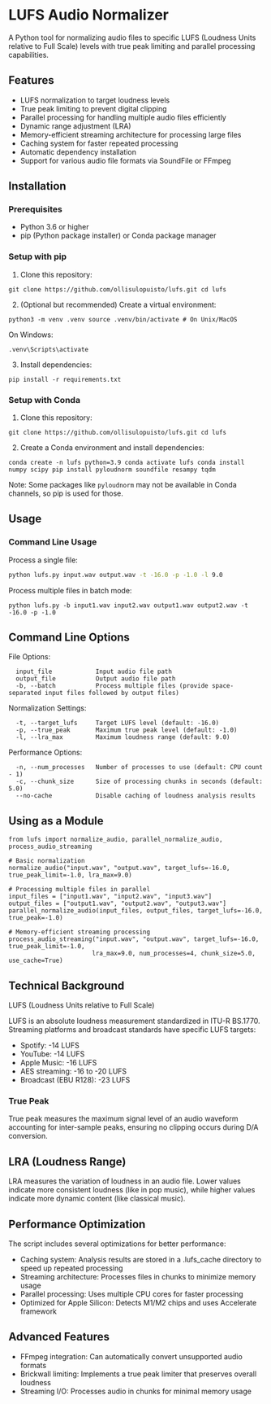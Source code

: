 # LUFS Audio Normalizer

A Python tool for normalizing audio files to specific LUFS (Loudness Units relative to Full Scale) levels with true peak limiting and parallel processing capabilities.

## Features

- LUFS normalization to target loudness levels
- True peak limiting to prevent digital clipping
- Parallel processing for handling multiple audio files efficiently
- Dynamic range adjustment (LRA)
- Memory-efficient streaming architecture for processing large files
- Caching system for faster repeated processing
- Automatic dependency installation
- Support for various audio file formats via SoundFile or FFmpeg

## Installation

### Prerequisites
- Python 3.6 or higher
- pip (Python package installer) or Conda package manager

### Setup with pip

1. Clone this repository:

```
git clone https://github.com/ollisulopuisto/lufs.git cd lufs
```

2. (Optional but recommended) Create a virtual environment:

```
python3 -m venv .venv source .venv/bin/activate # On Unix/MacOS
```

On Windows: 
```
.venv\Scripts\activate
```

3. Install dependencies:

```
pip install -r requirements.txt
```

### Setup with Conda

1. Clone this repository:

```
git clone https://github.com/ollisulopuisto/lufs.git cd lufs
```

2. Create a Conda environment and install dependencies:

```
conda create -n lufs python=3.9 conda activate lufs conda install numpy scipy pip install pyloudnorm soundfile resampy tqdm
```

Note: Some packages like `pyloudnorm` may not be available in Conda channels, so pip is used for those.

## Usage

### Command Line Usage

Process a single file:

```bash
python lufs.py input.wav output.wav -t -16.0 -p -1.0 -l 9.0
```

Process multiple files in batch mode:

```
python lufs.py -b input1.wav input2.wav output1.wav output2.wav -t -16.0 -p -1.0
```

## Command Line Options


File Options:
```
  input_file            Input audio file path
  output_file           Output audio file path
  -b, --batch           Process multiple files (provide space-separated input files followed by output files)
```
Normalization Settings:
```
  -t, --target_lufs     Target LUFS level (default: -16.0)
  -p, --true_peak       Maximum true peak level (default: -1.0)
  -l, --lra_max         Maximum loudness range (default: 9.0)
```  

Performance Options:
```
  -n, --num_processes   Number of processes to use (default: CPU count - 1)
  -c, --chunk_size      Size of processing chunks in seconds (default: 5.0)
  --no-cache            Disable caching of loudness analysis results
```  

## Using as a Module

```
from lufs import normalize_audio, parallel_normalize_audio, process_audio_streaming

# Basic normalization
normalize_audio("input.wav", "output.wav", target_lufs=-16.0, true_peak_limit=-1.0, lra_max=9.0)

# Processing multiple files in parallel
input_files = ["input1.wav", "input2.wav", "input3.wav"]
output_files = ["output1.wav", "output2.wav", "output3.wav"]
parallel_normalize_audio(input_files, output_files, target_lufs=-16.0, true_peak=-1.0)

# Memory-efficient streaming processing
process_audio_streaming("input.wav", "output.wav", target_lufs=-16.0, true_peak_limit=-1.0,
                       lra_max=9.0, num_processes=4, chunk_size=5.0, use_cache=True)
```

## Technical Background

LUFS (Loudness Units relative to Full Scale)

LUFS is an absolute loudness measurement standardized in ITU-R BS.1770. Streaming platforms and broadcast standards have specific LUFS targets:

- Spotify: -14 LUFS
- YouTube: -14 LUFS
- Apple Music: -16 LUFS
- AES streaming: -16 to -20 LUFS
- Broadcast (EBU R128): -23 LUFS

### True Peak

True peak measures the maximum signal level of an audio waveform accounting for inter-sample peaks, ensuring no clipping occurs during D/A conversion.

## LRA (Loudness Range)

LRA measures the variation of loudness in an audio file. Lower values indicate more consistent loudness (like in pop music), while higher values indicate more dynamic content (like classical music).

## Performance Optimization

The script includes several optimizations for better performance:

- Caching system: Analysis results are stored in a .lufs_cache directory to speed up repeated processing
- Streaming architecture: Processes files in chunks to minimize memory usage
- Parallel processing: Uses multiple CPU cores for faster processing
- Optimized for Apple Silicon: Detects M1/M2 chips and uses Accelerate framework

## Advanced Features
- FFmpeg integration: Can automatically convert unsupported audio formats
- Brickwall limiting: Implements a true peak limiter that preserves overall loudness
- Streaming I/O: Processes audio in chunks for minimal memory usage